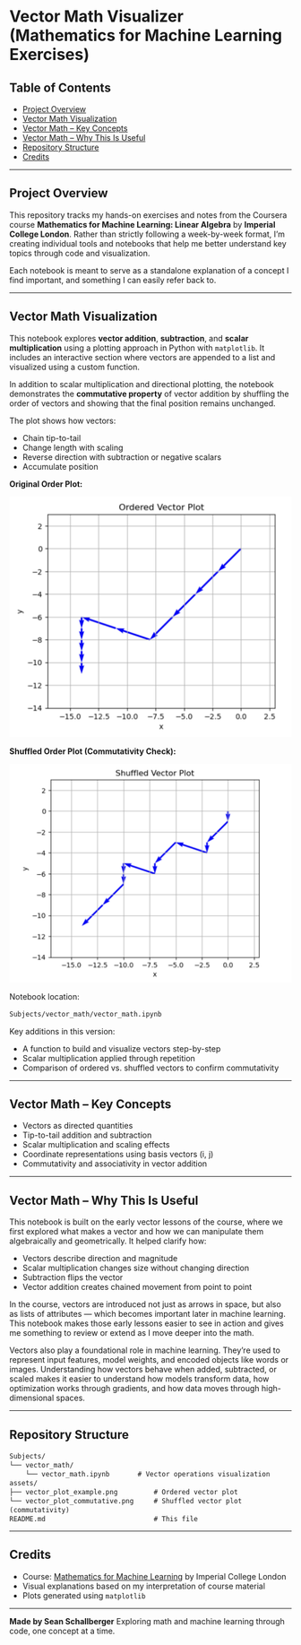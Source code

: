 # Vector Math Visualizer (Mathematics for Machine Learning Exercises)

## Table of Contents

* [Project Overview](#project-overview)
* [Vector Math Visualization](#vector-math-visualization)
* [Vector Math – Key Concepts](#vector-math--key-concepts)
* [Vector Math – Why This Is Useful](#vector-math--why-this-is-useful)
* [Repository Structure](#repository-structure)
* [Credits](#credits)

---

## Project Overview

This repository tracks my hands-on exercises and notes from the Coursera course **Mathematics for Machine Learning: Linear Algebra** by **Imperial College London**. Rather than strictly following a week-by-week format, I’m creating individual tools and notebooks that help me better understand key topics through code and visualization.

Each notebook is meant to serve as a standalone explanation of a concept I find important, and something I can easily refer back to.

---

## Vector Math Visualization

This notebook explores **vector addition**, **subtraction**, and **scalar multiplication** using a plotting approach in Python with `matplotlib`. It includes an interactive section where vectors are appended to a list and visualized using a custom function.

In addition to scalar multiplication and directional plotting, the notebook demonstrates the **commutative property** of vector addition by shuffling the order of vectors and showing that the final position remains unchanged.

The plot shows how vectors:

* Chain tip-to-tail
* Change length with scaling
* Reverse direction with subtraction or negative scalars
* Accumulate position

**Original Order Plot:**

![Ordered Vector Plot](assets/vector_plot_example.png)

**Shuffled Order Plot (Commutativity Check):**

![Shuffled Vector Plot](assets/vector_plot_commutative.png)

Notebook location:

```bash
Subjects/vector_math/vector_math.ipynb
```

Key additions in this version:

* A function to build and visualize vectors step-by-step
* Scalar multiplication applied through repetition
* Comparison of ordered vs. shuffled vectors to confirm commutativity

---

## Vector Math – Key Concepts

* Vectors as directed quantities
* Tip-to-tail addition and subtraction
* Scalar multiplication and scaling effects
* Coordinate representations using basis vectors (i, j)
* Commutativity and associativity in vector addition

---

## Vector Math – Why This Is Useful

This notebook is built on the early vector lessons of the course, where we first explored what makes a vector and how we can manipulate them algebraically and geometrically. It helped clarify how:

* Vectors describe direction and magnitude
* Scalar multiplication changes size without changing direction
* Subtraction flips the vector
* Vector addition creates chained movement from point to point

In the course, vectors are introduced not just as arrows in space, but also as lists of attributes — which becomes important later in machine learning. This notebook makes those early lessons easier to see in action and gives me something to review or extend as I move deeper into the math.

Vectors also play a foundational role in machine learning. They’re used to represent input features, model weights, and encoded objects like words or images. Understanding how vectors behave when added, subtracted, or scaled makes it easier to understand how models transform data, how optimization works through gradients, and how data moves through high-dimensional spaces.

---

## Repository Structure

```
Subjects/
└── vector_math/
    └── vector_math.ipynb       # Vector operations visualization
assets/
├── vector_plot_example.png         # Ordered vector plot
└── vector_plot_commutative.png     # Shuffled vector plot (commutativity)
README.md                           # This file
```

---

## Credits

* Course: [Mathematics for Machine Learning](https://www.coursera.org/learn/linear-algebra-machine-learning) by Imperial College London
* Visual explanations based on my interpretation of course material
* Plots generated using `matplotlib`

---

**Made by Sean Schallberger**
Exploring math and machine learning through code, one concept at a time.
